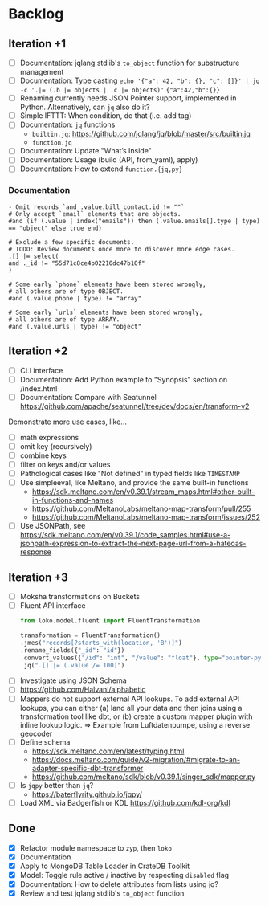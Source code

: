 # Backlog

## Iteration +1
- [ ] Documentation: jqlang stdlib's `to_object` function for substructure management
- [ ] Documentation: Type casting
  `echo '{"a": 42, "b": {}, "c": []}' | jq -c '.|= (.b |= objects | .c |= objects)'`
  `{"a":42,"b":{}}`
- [ ] Renaming currently needs JSON Pointer support, implemented in Python.
  Alternatively, can `jq` also do it?
- [ ] Simple IFTTT: When condition, do that (i.e. add tag)
- [ ] Documentation: `jq` functions
  - `builtin.jq`: https://github.com/jqlang/jq/blob/master/src/builtin.jq
  - `function.jq`
- [ ] Documentation: Update "What’s Inside"
- [ ] Documentation: Usage (build (API, from_yaml), apply)
- [ ] Documentation: How to extend `function.{jq,py}`

### Documentation
```
- Omit records `and .value.bill_contact.id != ""`
# Only accept `email` elements that are objects.
#and (if (.value | index("emails")) then (.value.emails[].type | type) == "object" else true end)

# Exclude a few specific documents.
# TODO: Review documents once more to discover more edge cases.
.[] |= select(
and ._id != "55d71c8ce4b02210dc47b10f"
)

# Some early `phone` elements have been stored wrongly,
# all others are of type OBJECT.
#and (.value.phone | type) != "array"

# Some early `urls` elements have been stored wrongly,
# all others are of type ARRAY.
#and (.value.urls | type) != "object"
```


## Iteration +2
- [ ] CLI interface
- [ ] Documentation: Add Python example to "Synopsis" section on /index.html
- [ ] Documentation: Compare with Seatunnel
  https://github.com/apache/seatunnel/tree/dev/docs/en/transform-v2

Demonstrate more use cases, like...
- [ ] math expressions
- [ ] omit key (recursively)
- [ ] combine keys
- [ ] filter on keys and/or values
- [ ] Pathological cases like "Not defined" in typed fields like `TIMESTAMP`
- [ ] Use simpleeval, like Meltano, and provide the same built-in functions
  - https://sdk.meltano.com/en/v0.39.1/stream_maps.html#other-built-in-functions-and-names
  - https://github.com/MeltanoLabs/meltano-map-transform/pull/255
  - https://github.com/MeltanoLabs/meltano-map-transform/issues/252
- [ ] Use JSONPath, see https://sdk.meltano.com/en/v0.39.1/code_samples.html#use-a-jsonpath-expression-to-extract-the-next-page-url-from-a-hateoas-response

## Iteration +3
- [ ] Moksha transformations on Buckets
- [ ] Fluent API interface
  ```python
  from loko.model.fluent import FluentTransformation

  transformation = FluentTransformation()
  .jmes("records[?starts_with(location, 'B')]")
  .rename_fields({"_id": "id"})
  .convert_values({"/id": "int", "/value": "float"}, type="pointer-python")
  .jq(".[] |= (.value /= 100)")
  ```
- [ ] Investigate using JSON Schema
- [ ] https://github.com/Halvani/alphabetic
- [ ] Mappers do not support external API lookups.
  To add external API lookups, you can either (a) land all your data and
  then joins using a transformation tool like dbt, or (b) create a custom
  mapper plugin with inline lookup logic.
  => Example from Luftdatenpumpe, using a reverse geocoder
- [ ] Define schema
  - https://sdk.meltano.com/en/latest/typing.html
  - https://docs.meltano.com/guide/v2-migration/#migrate-to-an-adapter-specific-dbt-transformer
  - https://github.com/meltano/sdk/blob/v0.39.1/singer_sdk/mapper.py
- [ ] Is `jqpy` better than `jq`?
  - https://baterflyrity.github.io/jqpy/
- [ ] Load XML via Badgerfish or KDL
  https://github.com/kdl-org/kdl

## Done
- [x] Refactor module namespace to `zyp`, then `loko`
- [x] Documentation
- [x] Apply to MongoDB Table Loader in CrateDB Toolkit
- [x] Model: Toggle rule active / inactive by respecting `disabled` flag
- [x] Documentation: How to delete attributes from lists using jq?
- [x] Review and test jqlang stdlib's `to_object` function
